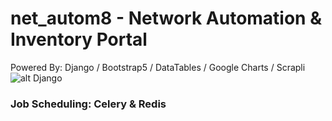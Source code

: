 # net_autom8 - Network Automation & Inventory Portal

Powered By: Django / Bootstrap5 / DataTables / Google Charts / Scrapli
![alt Django](https://www.djangoproject.com/m/img/logos/django-logo-positive.png)
<img scr="https://www.djangoproject.com/m/img/logos/django-logo-positive.png" width="200">

### Job Scheduling: Celery & Redis
